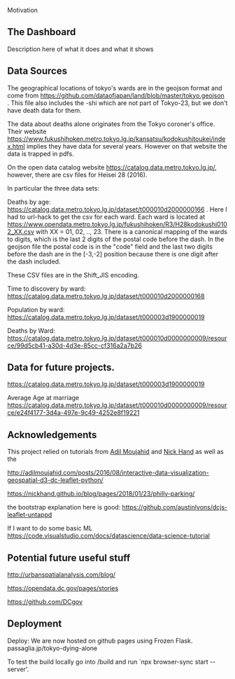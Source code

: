 Motivation

## The Dashboard

Description here of what it does and what it shows

## Data Sources

The geographical locations of tokyo's wards are in the geojson format and come from https://github.com/dataofjapan/land/blob/master/tokyo.geojson . This file also includes the -shi which are not part of Tokyo-23, but we don't have death data for them.

The data about deaths alone originates from the Tokyo coroner's office. Their website https://www.fukushihoken.metro.tokyo.lg.jp/kansatsu/kodokushitoukei/index.html implies they have data for several years. However on that website the data is trapped in pdfs. 

On the open data catalog website https://catalog.data.metro.tokyo.lg.jp/, however, there are csv files for Heisei 28 (2016). 

In particular the three data sets:

Deaths by age: https://catalog.data.metro.tokyo.lg.jp/dataset/t000010d2000000166 . 
Here I had to url-hack to get the csv for each ward. Each ward is located at 
https://www.opendata.metro.tokyo.lg.jp/fukushihoken/R3/H28kodokushi0102_XX.csv
with XX = 01, 02, .., 23. There is a canonical mapping of the wards to digits, which is the last 2 digits of the postal code before the dash. In the geojson file the postal code is in the "code" field and the last two digits before the dash are in the [-3,-2] position because there is one digit after the dash included.

These CSV files are in the Shift_JIS encoding. 

Time to discovery by ward:
https://catalog.data.metro.tokyo.lg.jp/dataset/t000010d2000000168

Population by ward: 
https://catalog.data.metro.tokyo.lg.jp/dataset/t000003d1900000019

Deaths by Ward:
https://catalog.data.metro.tokyo.lg.jp/dataset/t000010d0000000009/resource/99d5cb41-a30d-4d3e-85cc-cf316a2a7b26


## Data for future projects.

https://catalog.data.metro.tokyo.lg.jp/dataset/t000003d1900000019

Average Age at marriage
https://catalog.data.metro.tokyo.lg.jp/dataset/t000010d0000000009/resource/e24f4177-3d4a-497e-9c49-4252e8f19221


## Acknowledgements

This project relied on tutorials from [Adil Moujahid](http://adilmoujahid.com/posts/2016/08/interactive-data-visualization-geospatial-d3-dc-leaflet-python/
) and [Nick Hand](https://nickhand.github.io/blog/pages/2018/01/23/philly-parking/
) as well as the 

http://adilmoujahid.com/posts/2016/08/interactive-data-visualization-geospatial-d3-dc-leaflet-python/


https://nickhand.github.io/blog/pages/2018/01/23/philly-parking/

the bootstrap explanation here is good: https://github.com/austinlyons/dcjs-leaflet-untappd

If I want to do some basic ML
https://code.visualstudio.com/docs/datascience/data-science-tutorial


## Potential future useful stuff

http://urbanspatialanalysis.com/blog/

https://opendata.dc.gov/pages/stories

https://github.com/DCgov

## Deployment
Deploy: We are now hosted on github pages using Frozen Flask. passaglia.jp/tokyo-dying-alone

To test the build locally go into /build and run `npx browser-sync start --server'.

